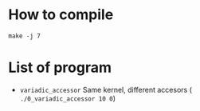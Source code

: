 # How to compile

```
make -j 7
```

# List of program

- `variadic_accessor` Same kernel, different accesors ( `./0_variadic_accessor 10 0`)
